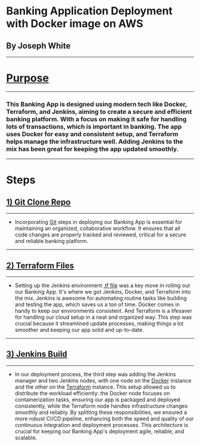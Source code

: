 # Banking Application Deployment with Docker image on AWS

## By Joseph White
-----

# <ins> Purpose </ins>
__________________________________________________

### This Banking App is designed using modern tech like Docker, Terraform, and Jenkins, aiming to create a secure and efficient banking platform. With a focus on making it safe for handling lots of transactions, which is important in banking. The app uses Docker for easy and consistent setup, and Terraform helps manage the infrastructure well. Adding Jenkins to the mix has been great for keeping the app updated smoothly. 
------

# Steps 
## <ins> 1) Git Clone Repo </ins>
____________________________________________________________


- Incorporating [Git](https://github.com/z0sun/runit/blob/main/gitclone.md) steps in deploying our Banking App is essential for maintaining an organized, collaborative workflow. It ensures that all code changes are properly tracked and reviewed, critical for a secure and reliable banking platform.
-----

## <ins> 2) Terraform Files </ins>
____________________________________________________________

 - Setting up the Jenkins environment [.tf file](https://github.com/z0sun/Deployment7/blob/main/intTerraform/jenkinsdocterra.tf) was a key move in rolling out our Banking App. It's where we got Jenkins, Docker, and Terraform into the mix. Jenkins is awesome for automating routine tasks like building and testing the app, which saves us a ton of time. Docker comes in handy to keep our environments consistent. And Terraform is a lifesaver for handling our cloud setup in a neat and organized way. This step was crucial because it streamlined update processes, making things a lot smoother and keeping our app solid and up-to-date. 
-------

## <ins> 3) Jenkins Build </ins>
____________________________________________________________

- In our deployment process, the third step was adding the Jenkins manager and two Jenkins nodes, with one node on the [Docker](https://github.com/z0sun/Deployment7/blob/main/Docker%20Agent.png) instance and the other on the [Terraform](https://github.com/z0sun/Deployment7/blob/main/Terraform%20Agent.png) instance. This setup allowed us to distribute the workload efficiently: the Docker node focuses on containerization tasks, ensuring our app is packaged and deployed consistently, while the Terraform node handles infrastructure changes smoothly and reliably. By splitting these responsibilities, we ensured a more robust CI/CD pipeline, enhancing both the speed and quality of our continuous integration and deployment processes. This architecture is crucial for keeping our Banking App's deployment agile, reliable, and scalable.

